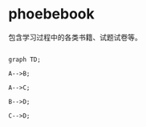 # phoebebook

包含学习过程中的各类书籍、试题试卷等。


```mermaid 

graph TD; 

A-->B; 

A-->C; 

B-->D; 

C-->D;

```



